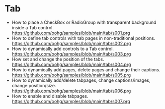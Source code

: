 # Tab

* How to place a CheckBox or RadioGroup with transparent background inside a Tab control.<br>
https://github.com/oohg/samples/blob/main/tab/s001.prg
* How to define tab controls with tab pages in non-traditional positions.<br>
https://github.com/oohg/samples/blob/main/tab/s002.prg
* How to dynamically add controls to a Tab control.<br>
https://github.com/oohg/samples/blob/main/tab/s003.prg
* How set and change the position of the tabs.<br>
https://github.com/oohg/samples/blob/main/tab/s004.prg
* How to dynamically add pages, delete pages and change their captions.<br>
https://github.com/oohg/samples/blob/main/tab/s005.prg
* How to dynamically add/delete tabpages, change captions/images, change position/size.<br>
https://github.com/oohg/samples/blob/main/tab/s006.prg
* How to enable and disable tabpages.<br>
https://github.com/oohg/samples/blob/main/tab/s007.prg

